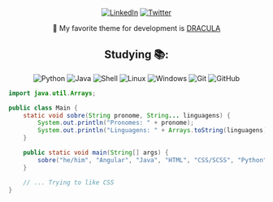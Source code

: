 <div align="center">


[![LinkedIn](https://img.shields.io/badge/-LinkedIn-8a63d2?style=for-the-badge&logo=linkedin&logoColor=FFF)](https://www.linkedin.com/in/arian-weslley-bb10a924b/)
[![Twitter](https://img.shields.io/badge/-Twitter-8a63d2?style=for-the-badge&logo=twitter&logoColor=FFF)](https://twitter.com/offarianweslley)

:bat: My favorite theme for development is [DRACULA](https://draculatheme.com/)

## Studying 📚:
<div>
      <img alt="Python" src="https://img.shields.io/badge/python-100000?style=for-the-badge&logo=python&logoColor=blue">
      <img alt="Java" src="https://img.shields.io/badge/java-100000?style=for-the-badge&logo=java">
      <img alt="Shell" src="https://img.shields.io/badge/shell-100000?style=for-the-badge&logo=shellscript">
      <img alt="Linux" src="https://img.shields.io/badge/linux-100000?style=for-the-badge&logo=linux">
      <img alt="Windows" src="https://img.shields.io/badge/windows-100000?style=for-the-badge&logo=windows">
      <img alt="Git" src="https://img.shields.io/badge/git-100000?style=for-the-badge&logo=git">
      <img alt="GitHub" src="https://img.shields.io/badge/github-100000?style=for-the-badge&logo=github">
</div>

</div>

```Java
import java.util.Arrays;

public class Main {
    static void sobre(String pronome, String... linguagens) {
        System.out.println("Pronomes: " + pronome);
        System.out.println("Linguagens: " + Arrays.toString(linguagens));
    }

    public static void main(String[] args) {
        sobre("he/him", "Angular", "Java", "HTML", "CSS/SCSS", "Python");
    }

    // ... Trying to like CSS
}
```